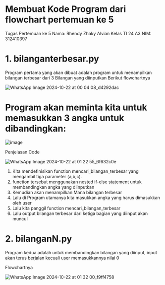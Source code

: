 # Membuat Kode Program dari flowchart pertemuan ke 5
Tugas Pertemuan ke 5
Nama: Rhendy Zhaky Alvian
Kelas TI 24 A3
NIM: 312410397
# 1. bilanganterbesar.py
Program pertama yang akan dibuat adalah program untuk menampilkan bilangan terbesar dari 3 Bilangan yang diinputkan
Berikut flowchartnya

![WhatsApp Image 2024-10-22 at 00 04 08_d4292dac](https://github.com/user-attachments/assets/264436cb-3c6e-4622-abd2-d3e777da93cb)

# Program akan meminta kita untuk memasukkan 3 angka untuk dibandingkan:
![image](https://github.com/user-attachments/assets/89513614-bedf-4a96-a179-56ecf048a9e7)

Penjelasan Code

![WhatsApp Image 2024-10-22 at 01 22 55_6f632c0e](https://github.com/user-attachments/assets/ac47e83b-f4f9-4e87-9b28-4c08475b6b0e)

1. Kita mendefinisikan function mencari_bilangan_terbesar yang mengambil tiga parameter (a,b,c).
2. function tersebut menggunakan nested if-else statement untuk membandingkan angka yang diinputkan
3. Kemudian akan menampilkan Mana bilangan terbesar
4. Lalu di Program utamanya kita masukkan angka yang harus dimasukkan oleh user
5. Lalu kita panggil function mencari_bilangan_terbesar
6. Lalu output bilangan terbesar dari ketiga bagian yang diinput akan muncul

# 2. bilanganN.py

Program kedua adalah untuk membandingkan bilangan yang diinput, input akan terus berjalan kecuali user memasukkannya nilai 0

Flowchartnya

![WhatsApp Image 2024-10-22 at 01 32 00_f9ff4758](https://github.com/user-attachments/assets/dddfb495-edc7-4645-9ebc-6140b22e2ec6)


